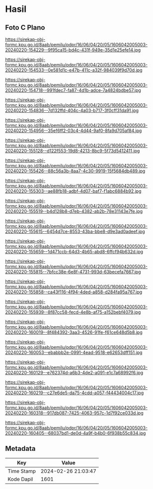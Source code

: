 # Hasil

## Foto C Plano

https://sirekap-obj-formc.kpu.go.id/8aab/pemilu/pdpr/16/06/04/20/05/1606042005003-20240220-154229--9f95ca15-bd4c-431f-949e-35d1e25efe14.jpg

https://sirekap-obj-formc.kpu.go.id/8aab/pemilu/pdpr/16/06/04/20/05/1606042005003-20240220-154533--0e581d1c-e47b-411c-a32f-984039f9d70d.jpg

https://sirekap-obj-formc.kpu.go.id/8aab/pemilu/pdpr/16/06/04/20/05/1606042005003-20240220-154718--991fdec7-fa87-4d1b-adce-7a4824bdbe57.jpg

https://sirekap-obj-formc.kpu.go.id/8aab/pemilu/pdpr/16/06/04/20/05/1606042005003-20240220-154836--7d132ffd-404c-4a03-b717-3f0cff31da91.jpg

https://sirekap-obj-formc.kpu.go.id/8aab/pemilu/pdpr/16/06/04/20/05/1606042005003-20240220-154956--35ef6ff2-03c4-4d44-9af0-8fa9d705af84.jpg

https://sirekap-obj-formc.kpu.go.id/8aab/pemilu/pdpr/16/06/04/20/05/1606042005003-20240220-155128--d122f553-19d8-4213-8bc9-5f73d5412411.jpg

https://sirekap-obj-formc.kpu.go.id/8aab/pemilu/pdpr/16/06/04/20/05/1606042005003-20240220-155426--88c56a3b-8aa7-4c30-9919-15f5684db489.jpg

https://sirekap-obj-formc.kpu.go.id/8aab/pemilu/pdpr/16/06/04/20/05/1606042005003-20240220-155303--ae88fb18-adbf-4d07-baf7-f1abc6884b92.jpg

https://sirekap-obj-formc.kpu.go.id/8aab/pemilu/pdpr/16/06/04/20/05/1606042005003-20240220-155519--b4d128b8-d7eb-4382-ab2b-78e31143e7fe.jpg

https://sirekap-obj-formc.kpu.go.id/8aab/pemilu/pdpr/16/06/04/20/05/1606042005003-20240220-155615--6454d7ce-8553-43ba-bbe8-d9e3ad0adeef.jpg

https://sirekap-obj-formc.kpu.go.id/8aab/pemilu/pdpr/16/06/04/20/05/1606042005003-20240220-155659--1d471ccb-64d3-4b65-abd8-6ffcf94b632d.jpg

https://sirekap-obj-formc.kpu.go.id/8aab/pemilu/pdpr/16/06/04/20/05/1606042005003-20240220-155815--7bfcc38e-6e8f-4731-993d-63becefa7667.jpg

https://sirekap-obj-formc.kpu.go.id/8aab/pemilu/pdpr/16/06/04/20/05/1606042005003-20240220-155858--ca43f116-4f94-4ded-a858-d284fa95a767.jpg

https://sirekap-obj-formc.kpu.go.id/8aab/pemilu/pdpr/16/06/04/20/05/1606042005003-20240220-155939--8f87cc58-fecd-4e8b-af75-a152bebf4079.jpg

https://sirekap-obj-formc.kpu.go.id/8aab/pemilu/pdpr/16/06/04/20/05/1606042005003-20240220-160019--8f484392-3aa3-4526-91fe-f61ce648d5b8.jpg

https://sirekap-obj-formc.kpu.go.id/8aab/pemilu/pdpr/16/06/04/20/05/1606042005003-20240220-160053--ebabbb2e-0991-4ead-9518-e62653dff151.jpg

https://sirekap-obj-formc.kpu.go.id/8aab/pemilu/pdpr/16/06/04/20/05/1606042005003-20240220-160129--e762374d-a6b3-4de2-a091-e1c7a68992f6.jpg

https://sirekap-obj-formc.kpu.go.id/8aab/pemilu/pdpr/16/06/04/20/05/1606042005003-20240220-160219--c27e6de5-da75-4cdd-a057-f44434004c17.jpg

https://sirekap-obj-formc.kpu.go.id/8aab/pemilu/pdpr/16/06/04/20/05/1606042005003-20240220-160318--917db087-7425-4063-957c-1d7f92ce033d.jpg

https://sirekap-obj-formc.kpu.go.id/8aab/pemilu/pdpr/16/06/04/20/05/1606042005003-20240220-160405--68037bd1-de0d-4a9f-b4b0-6f938b55c834.jpg


## Metadata

| Key        | Value               |
| ---------- | ------------------- |
| Time Stamp | 2024-02-26 21:03:47 |
| Kode Dapil | 1601                |




